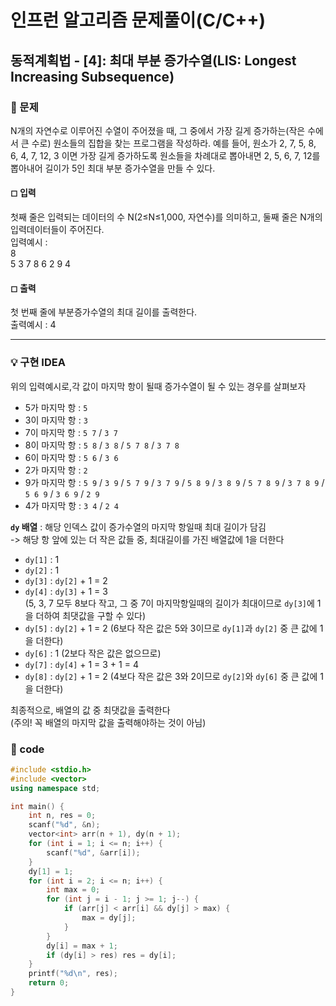 # 인프런 알고리즘 문제풀이(C/C++)

## 동적계획법 - [4]: 최대 부분 증가수열(LIS: Longest Increasing Subsequence)

### 🌴 문제

N개의 자연수로 이루어진 수열이 주어졌을 때, 그 중에서 가장 길게 증가하는(작은 수에서 큰 수로) 원소들의 집합을 찾는 프로그램을 작성하라. 예를 들어, 원소가 2, 7, 5, 8, 6, 4, 7, 12, 3 이면 가장 길게 증가하도록 원소들을 차례대로 뽑아내면 2, 5, 6, 7, 12를 뽑아내어 길이가 5인 최대 부분 증가수열을 만들 수 있다.

#### ◻ 입력

첫째 줄은 입력되는 데이터의 수 N(2≤N≤1,000, 자연수)를 의미하고, 둘째 줄은 N개의 입력데이터들이 주어진다.<br>
입력예시 : <br>
8<br>
5 3 7 8 6 2 9 4

#### ◻ 출력

첫 번째 줄에 부분증가수열의 최대 길이를 출력한다.<br>
출력예시 : 4

---

### 💡 구현 IDEA

위의 입력예시로,각 값이 마지막 항이 될때 증가수열이 될 수 있는 경우를 살펴보자

- 5가 마지막 항 : `5`
- 3이 마지막 항 : `3`
- 7이 마지막 항 : `5 7` / `3 7`
- 8이 마지막 항 : `5 8` / `3 8` / `5 7 8` / `3 7 8`
- 6이 마지막 항 : `5 6` / `3 6`
- 2가 마지막 항 : `2`
- 9가 마지막 항 : `5 9` / `3 9` / `5 7 9` / `3 7 9` / `5 8 9` / `3 8 9` / `5 7 8 9` / `3 7 8 9` / `5 6 9` / `3 6 9` / `2 9`
- 4가 마지막 항 : `3 4` / `2 4`

**`dy` 배열** : 해당 인덱스 값이 증가수열의 마지막 항일때 최대 길이가 담김 <br>
-> 해당 항 앞에 있는 더 작은 값들 중, 최대길이를 가진 배열값에 1을 더한다

- `dy[1]` : 1
- `dy[2]` : 1
- `dy[3]` : `dy[2]` + 1 = 2
- `dy[4]` : `dy[3]` + 1 = 3 <br>
  (5, 3, 7 모두 8보다 작고, 그 중 7이 마지막항일때의 길이가 최대이므로 `dy[3]`에 1을 더하여 최댓값을 구할 수 있다)
- `dy[5]` : `dy[2]` + 1 = 2 (6보다 작은 값은 5와 3이므로 `dy[1]`과 `dy[2]` 중 큰 값에 1을 더한다)
- `dy[6]` : 1 (2보다 작은 값은 없으므로)
- `dy[7]` : `dy[4]` + 1 = 3 + 1 = 4
- `dy[8]` : `dy[2]` + 1 = 2 (4보다 작은 값은 3와 2이므로 `dy[2]`와 `dy[6]` 중 큰 값에 1을 더한다)

최종적으로, 배열의 값 중 최댓값을 출력한다 <br>
(주의! 꼭 배열의 마지막 값을 출력해야하는 것이 아님)

### 🤠 code

```c++
#include <stdio.h>
#include <vector>
using namespace std;

int main() {
	int n, res = 0;
	scanf("%d", &n);
	vector<int> arr(n + 1), dy(n + 1);
	for (int i = 1; i <= n; i++) {
		scanf("%d", &arr[i]);
	}
	dy[1] = 1;
	for (int i = 2; i <= n; i++) {
		int max = 0;
		for (int j = i - 1; j >= 1; j--) {
			if (arr[j] < arr[i] && dy[j] > max) {
				max = dy[j];
			}
		}
		dy[i] = max + 1;
		if (dy[i] > res) res = dy[i];
	}
	printf("%d\n", res);
	return 0;
}
```
